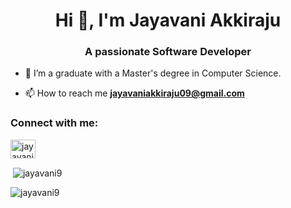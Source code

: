 
<h1 align="center">Hi 👋, I'm Jayavani Akkiraju</h1>
<h3 align="center">A passionate Software Developer</h3>

- 🌱 I’m a graduate with a Master's degree in Computer Science. 

- 📫 How to reach me **jayavaniakkiraju09@gmail.com**

<h3 align="left">Connect with me:</h3>
<p align="left">
<a href="https://linkedin.com/in/jayavani akkiraju" target="blank"><img align="center" src="https://raw.githubusercontent.com/rahuldkjain/github-profile-readme-generator/master/src/images/icons/Social/linked-in-alt.svg" alt="jayavani akkiraju" height="30" width="40" /></a>
</p>

<p>&nbsp;<img align="center" src="https://github-readme-stats.vercel.app/api?username=jayavani9&show_icons=true&locale=en" alt="jayavani9" /></p>

<p><img align="center" src="https://github-readme-streak-stats.herokuapp.com/?user=jayavani9&" alt="jayavani9" /></p>
